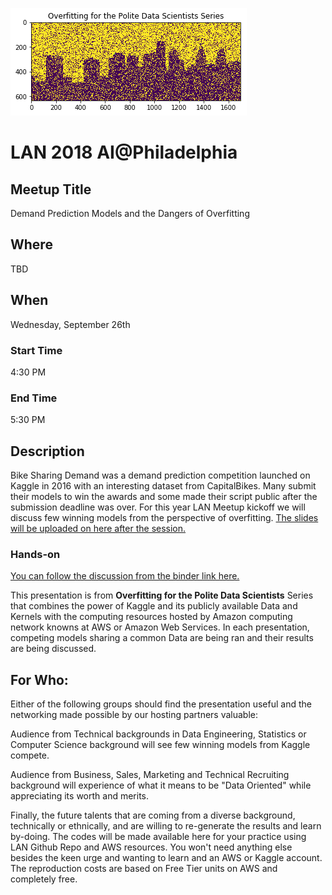 ![Header Image for LAN ](./img/lan_overfitting.png)
# LAN 2018 AI@Philadelphia
## Meetup Title
Demand Prediction Models and the Dangers of Overfitting

## Where
TBD

## When
Wednesday, September 26th

### Start Time
4:30 PM
### End Time
5:30 PM
## Description
Bike Sharing Demand was a demand prediction competition launched on Kaggle in 2016 with an interesting dataset from CapitalBikes. Many submit their models to win the awards and some made their script public after the submission deadline was over. For this year LAN Meetup kickoff we will discuss few winning models from the perspective of overfitting.
[The slides will be uploaded on here after the session.](https://github.com/lotusxai/LAN-Workshops)
### Hands-on
[You can follow the discussion from the binder link here.](https://mybinder.org/v2/gh/lotusxai/LAN-Workshops/master?filepath=LAN2018Sept26%2FLAN2018SepBSharing.ipynb)



This presentation is from **Overfitting for the Polite Data Scientists** Series that combines the power of Kaggle and its publicly available Data and Kernels with the computing resources hosted by Amazon computing network knowns at AWS or Amazon Web Services. In each presentation, competing models sharing a common Data are being ran and their results are being discussed.


## For Who:
Either of the following groups should find the presentation useful and the networking made possible by our hosting partners valuable:

Audience from Technical backgrounds in Data Engineering, Statistics or Computer Science background will see few winning models from Kaggle compete.

Audience from Business, Sales, Marketing and Technical Recruiting background will experience of what it means to be "Data Oriented" while appreciating its worth and merits.

Finally, the future talents that are coming from a diverse background, technically or ethnically, and are willing to re-generate the results and learn by-doing. The codes will be made available here for your practice using LAN Github Repo and AWS resources. You won't need anything else besides the keen urge and wanting to learn and an AWS or Kaggle account. The reproduction costs are based on Free Tier units on AWS and completely free.
